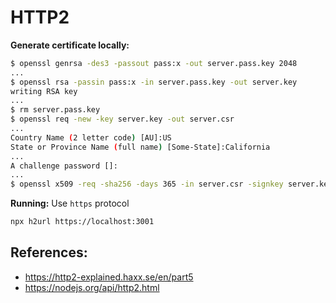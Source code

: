 # HTTP2

**Generate certificate locally:**

```sh
$ openssl genrsa -des3 -passout pass:x -out server.pass.key 2048
...
$ openssl rsa -passin pass:x -in server.pass.key -out server.key
writing RSA key
...
$ rm server.pass.key
$ openssl req -new -key server.key -out server.csr
...
Country Name (2 letter code) [AU]:US
State or Province Name (full name) [Some-State]:California
...
A challenge password []:
...
$ openssl x509 -req -sha256 -days 365 -in server.csr -signkey server.key -out server.crt
```

**Running:**
Use `https` protocol

```sh
npx h2url https://localhost:3001
```

## References:

- https://http2-explained.haxx.se/en/part5
- https://nodejs.org/api/http2.html
